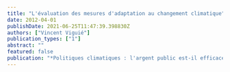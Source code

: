 ```yaml
---
title: "L'évaluation des mesures d'adaptation au changement climatique"
date: 2012-04-01
publishDate: 2021-06-25T11:47:39.398830Z
authors: ["Vincent Viguié"]
publication_types: ["1"]
abstract: ""
featured: false
publication: "*Politiques climatiques : l'argent public est-il efficace ? Cycle de conférences \"Croissance et changement climatique\" organis ́par le ministère du d'éloppement durable, des transports et de l''eŕgie*"
---
```


